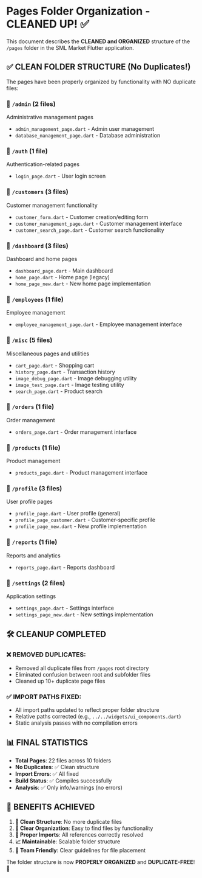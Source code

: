 # Pages Folder Organization - CLEANED UP! ✅

This document describes the **CLEANED and ORGANIZED** structure of the `/pages` folder in the SML Market Flutter application.

## ✅ CLEAN FOLDER STRUCTURE (No Duplicates!)

The pages have been properly organized by functionality with NO duplicate files:

### 📁 `/admin` (2 files)
Administrative management pages
- `admin_management_page.dart` - Admin user management
- `database_management_page.dart` - Database administration

### 📁 `/auth` (1 file)  
Authentication-related pages
- `login_page.dart` - User login screen

### 📁 `/customers` (3 files)
Customer management functionality  
- `customer_form.dart` - Customer creation/editing form
- `customer_management_page.dart` - Customer management interface
- `customer_search_page.dart` - Customer search functionality

### 📁 `/dashboard` (3 files)
Dashboard and home pages
- `dashboard_page.dart` - Main dashboard
- `home_page.dart` - Home page (legacy)
- `home_page_new.dart` - New home page implementation

### 📁 `/employees` (1 file)
Employee management
- `employee_management_page.dart` - Employee management interface

### 📁 `/misc` (5 files)
Miscellaneous pages and utilities
- `cart_page.dart` - Shopping cart
- `history_page.dart` - Transaction history  
- `image_debug_page.dart` - Image debugging utility
- `image_test_page.dart` - Image testing utility
- `search_page.dart` - Product search

### 📁 `/orders` (1 file)
Order management
- `orders_page.dart` - Order management interface

### 📁 `/products` (1 file)
Product management
- `products_page.dart` - Product management interface

### 📁 `/profile` (3 files)
User profile pages
- `profile_page.dart` - User profile (general)
- `profile_page_customer.dart` - Customer-specific profile  
- `profile_page_new.dart` - New profile implementation

### 📁 `/reports` (1 file)
Reports and analytics
- `reports_page.dart` - Reports dashboard

### 📁 `/settings` (2 files)
Application settings
- `settings_page.dart` - Settings interface
- `settings_page_new.dart` - New settings implementation

## 🛠️ CLEANUP COMPLETED

### ❌ REMOVED DUPLICATES:
- Removed all duplicate files from `/pages` root directory
- Eliminated confusion between root and subfolder files
- Cleaned up 10+ duplicate page files

### ✅ IMPORT PATHS FIXED:
- All import paths updated to reflect proper folder structure
- Relative paths corrected (e.g., `../../widgets/ui_components.dart`)
- Static analysis passes with no compilation errors

## 📊 FINAL STATISTICS

- **Total Pages**: 22 files across 10 folders
- **No Duplicates**: ✅ Clean structure  
- **Import Errors**: ✅ All fixed
- **Build Status**: ✅ Compiles successfully
- **Analysis**: ✅ Only info/warnings (no errors)

## 🎯 BENEFITS ACHIEVED

1. **🧹 Clean Structure**: No more duplicate files
2. **📍 Clear Organization**: Easy to find files by functionality  
3. **🔗 Proper Imports**: All references correctly resolved
4. **📈 Maintainable**: Scalable folder structure
5. **👥 Team Friendly**: Clear guidelines for file placement

The folder structure is now **PROPERLY ORGANIZED** and **DUPLICATE-FREE**! 🎉
